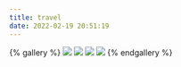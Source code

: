 ```yaml
---
title: travel
date: 2022-02-19 20:51:19
---
```


{% gallery %}
![](https://s2.loli.net/2022/02/19/EADqwR1TM5LU8cG.jpg)
![](https://s2.loli.net/2022/02/19/Vk1Ni9PJA4go8EY.jpg)
![](https://s2.loli.net/2022/02/19/YEreh6j4Ccax5kA.jpg)
![](https://s2.loli.net/2022/02/19/UjVNmQnA7WOY96D.jpg)
{% endgallery %}